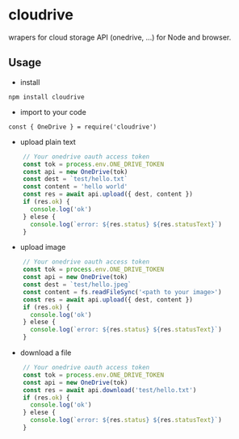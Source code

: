 # cloudrive

wrapers for cloud storage API (onedrive, ...) for Node and browser.

## Usage

* install

```
npm install cloudrive
```

* import to your code

```
const { OneDrive } = require('cloudrive')
```

* upload plain text

```javascript
    // Your onedrive oauth access token
    const tok = process.env.ONE_DRIVE_TOKEN
    const api = new OneDrive(tok)
    const dest = `test/hello.txt`
    const content = 'hello world'
    const res = await api.upload({ dest, content })
    if (res.ok) {
      console.log('ok')
    } elese {
      console.log(`error: ${res.status} ${res.statusText}`)
    }
```

* upload image

```javascript
    // Your onedrive oauth access token
    const tok = process.env.ONE_DRIVE_TOKEN
    const api = new OneDrive(tok)
    const dest = `test/hello.jpeg`
    const content = fs.readFileSync('<path to your image>')
    const res = await api.upload({ dest, content })
    if (res.ok) {
      console.log('ok')
    } elese {
      console.log(`error: ${res.status} ${res.statusText}`)
    }
```

* download a file

```javascript
    // Your onedrive oauth access token
    const tok = process.env.ONE_DRIVE_TOKEN
    const api = new OneDrive(tok)
    const res = await api.download('test/hello.txt')
    if (res.ok) {
      console.log('ok')
    } elese {
      console.log(`error: ${res.status} ${res.statusText}`)
    }
```

